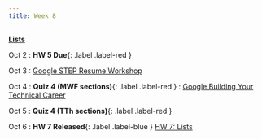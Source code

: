 ```yaml
---
title: Week 8
---
```


**[Lists](https://docs.google.com/presentation/d/1KEEJmDnY9kly3K6LVz8CcbxdtbXJ-DpMhz-Olt_sAOE/edit#slide=id.p)**

Oct 2
:  **HW 5 Due**{: .label .label-red }

Oct 3
:  [Google STEP Resume Workshop](https://drive.google.com/file/d/1F7vbt3QtDQkTFuFlcRbzhY_JinUWV0JX/view?usp=sharing)

Oct 4
:  **Quiz 4 (MWF sections)**{: .label .label-red }
:  [Google Building Your Technical Career](https://drive.google.com/file/d/1F7vbt3QtDQkTFuFlcRbzhY_JinUWV0JX/view?usp=sharing)

Oct 5
:  **Quiz 4 (TTh sections)**{: .label .label-red }

Oct 6
:  **HW 7 Released**{: .label .label-blue } [HW 7: Lists](https://edstem.org/us/courses/41263/lessons/72118/slides/384195)
